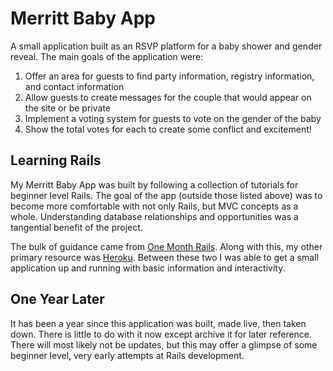 # Merritt Baby App

A small application built as an RSVP platform for a baby shower and gender reveal. The main goals of the application were:   

1. Offer an area for guests to find party information, registry information, and contact information
1. Allow guests to create messages for the couple that would appear on the site or be private
1. Implement a voting system for guests to vote on the gender of the baby
1. Show the total votes for each to create some conflict and excitement!

## Learning Rails

My Merritt Baby App was built by following a collection of tutorials for beginner level Rails. The goal of the app (outside those listed above) was to become more comfortable with not only Rails, but MVC concepts as a whole. Understanding database relationships and opportunities was a tangential benefit of the project.

The bulk of guidance came from [One Month Rails](https://onemonth.com/). Along with this, my other primary resource was [Heroku](https://www.heroku.com/). Between these two I was able to get a small application up and running with basic information and interactivity.

## One Year Later

It has been a year since this application was built, made live, then taken down. There is little to do with it now except archive it for later reference. There will most likely not be updates, but this may offer a glimpse of some beginner level, very early attempts at Rails development.

